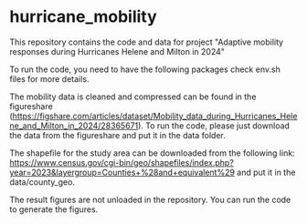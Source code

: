 # hurricane_mobility

This repository contains the code and data for project "Adaptive mobility responses during Hurricanes Helene and Milton in 2024"

To run the code, you need to have the following packages check env.sh files for more details.

The mobility data is cleaned and compressed can be found in the figureshare (https://figshare.com/articles/dataset/Mobility_data_during_Hurricanes_Helene_and_Milton_in_2024/28365671). 
To run the code, please just download the data from the figureshare and put it in the data folder.

The shapefile for the study area can be downloaded from the following link: https://www.census.gov/cgi-bin/geo/shapefiles/index.php?year=2023&layergroup=Counties+%28and+equivalent%29 and put it in the data/county_geo. 

The result figures are not unloaded in the repository. You can run the code to generate the figures.